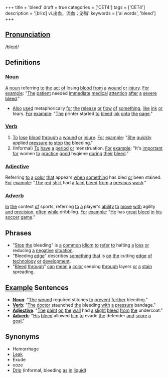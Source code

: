 +++
title = 'bleed'
draft = true
categories = ['CET4']
tags = ['CET4']
description = '[bliːd] vi.出血，流血；泌脂'
keywords = ['ai words', 'bleed']
+++

## [Pronunciation](/en/post/pronunciation/)
/bleɪd/

## Definitions
### [Noun](/en/post/noun/)
[A](/en/post/a/) [noun](/en/post/noun/) referring [to](/en/post/to/) [the](/en/post/the/) [act](/en/post/act/) [of](/en/post/of/) losing [blood](/en/post/blood/) [from](/en/post/from/) [a](/en/post/a/) [wound](/en/post/wound/) [or](/en/post/or/) [injury](/en/post/injury/). [For](/en/post/for/) [example](/en/post/example/): "[The](/en/post/the/) [patient](/en/post/patient/) needed [immediate](/en/post/immediate/) [medical](/en/post/medical/) [attention](/en/post/attention/) [after](/en/post/after/) [a](/en/post/a/) [severe](/en/post/severe/) [bleed](/en/post/bleed/)."
- [Also](/en/post/also/) [used](/en/post/used/) metaphorically [for](/en/post/for/) [the](/en/post/the/) [release](/en/post/release/) [or](/en/post/or/) [flow](/en/post/flow/) [of](/en/post/of/) [something](/en/post/something/), [like](/en/post/like/) [ink](/en/post/ink/) [or](/en/post/or/) tears. [For](/en/post/for/) [example](/en/post/example/): "[The](/en/post/the/) printer started [to](/en/post/to/) [bleed](/en/post/bleed/) [ink](/en/post/ink/) [onto](/en/post/onto/) [the](/en/post/the/) [page](/en/post/page/)."

### [Verb](/en/post/verb/)
1. [To](/en/post/to/) [lose](/en/post/lose/) [blood](/en/post/blood/) [through](/en/post/through/) [a](/en/post/a/) [wound](/en/post/wound/) [or](/en/post/or/) [injury](/en/post/injury/). [For](/en/post/for/) [example](/en/post/example/): "[She](/en/post/she/) [quickly](/en/post/quickly/) applied [pressure](/en/post/pressure/) [to](/en/post/to/) [stop](/en/post/stop/) [the](/en/post/the/) bleeding."
2. (Informal) [To](/en/post/to/) [have](/en/post/have/) [a](/en/post/a/) [period](/en/post/period/) [or](/en/post/or/) menstruation. [For](/en/post/for/) [example](/en/post/example/): "It's [important](/en/post/important/) [for](/en/post/for/) women [to](/en/post/to/) [practice](/en/post/practice/) [good](/en/post/good/) hygiene [during](/en/post/during/) [their](/en/post/their/) [bleed](/en/post/bleed/)."

### [Adjective](/en/post/adjective/)
Referring [to](/en/post/to/) [a](/en/post/a/) [color](/en/post/color/) [that](/en/post/that/) appears [when](/en/post/when/) [something](/en/post/something/) has bled [or](/en/post/or/) been stained. [For](/en/post/for/) [example](/en/post/example/): "[The](/en/post/the/) [red](/en/post/red/) [shirt](/en/post/shirt/) had [a](/en/post/a/) [faint](/en/post/faint/) [bleed](/en/post/bleed/) [from](/en/post/from/) [a](/en/post/a/) [previous](/en/post/previous/) [wash](/en/post/wash/)."

### [Adverb](/en/post/adverb/)
[In](/en/post/in/) [the](/en/post/the/) context [of](/en/post/of/) sports, referring [to](/en/post/to/) [a](/en/post/a/) player's [ability](/en/post/ability/) [to](/en/post/to/) [move](/en/post/move/) [with](/en/post/with/) agility [and](/en/post/and/) [precision](/en/post/precision/), [often](/en/post/often/) [while](/en/post/while/) dribbling. [For](/en/post/for/) [example](/en/post/example/): "[He](/en/post/he/) has [great](/en/post/great/) [bleed](/en/post/bleed/) [in](/en/post/in/) [his](/en/post/his/) [soccer](/en/post/soccer/) [game](/en/post/game/)."

## Phrases
- "[Stop](/en/post/stop/) [the](/en/post/the/) bleeding" is [a](/en/post/a/) [common](/en/post/common/) [idiom](/en/post/idiom/) [to](/en/post/to/) [refer](/en/post/refer/) [to](/en/post/to/) halting [a](/en/post/a/) [loss](/en/post/loss/) [or](/en/post/or/) reducing [a](/en/post/a/) [negative](/en/post/negative/) [situation](/en/post/situation/).
- "Bleeding [edge](/en/post/edge/)" describes [something](/en/post/something/) [that](/en/post/that/) is [on](/en/post/on/) [the](/en/post/the/) cutting [edge](/en/post/edge/) [of](/en/post/of/) [technology](/en/post/technology/) [or](/en/post/or/) [development](/en/post/development/).
- "[Bleed](/en/post/bleed/) [through](/en/post/through/)" [can](/en/post/can/) [mean](/en/post/mean/) [a](/en/post/a/) [color](/en/post/color/) seeping [through](/en/post/through/) layers [or](/en/post/or/) [a](/en/post/a/) [stain](/en/post/stain/) spreading.

## [Example](/en/post/example/) Sentences
- **[Noun](/en/post/noun/)**: "[The](/en/post/the/) [wound](/en/post/wound/) required stitches [to](/en/post/to/) [prevent](/en/post/prevent/) [further](/en/post/further/) bleeding."
- **[Verb](/en/post/verb/)**: "[The](/en/post/the/) [doctor](/en/post/doctor/) staunched [the](/en/post/the/) bleeding [with](/en/post/with/) [a](/en/post/a/) [pressure](/en/post/pressure/) bandage."
- **[Adjective](/en/post/adjective/)**: "[The](/en/post/the/) [paint](/en/post/paint/) [on](/en/post/on/) [the](/en/post/the/) [wall](/en/post/wall/) had [a](/en/post/a/) [slight](/en/post/slight/) [bleed](/en/post/bleed/) [from](/en/post/from/) [the](/en/post/the/) undercoat."
- **[Adverb](/en/post/adverb/)**: "[His](/en/post/his/) [bleed](/en/post/bleed/) allowed [him](/en/post/him/) [to](/en/post/to/) evade [the](/en/post/the/) defender [and](/en/post/and/) [score](/en/post/score/) [a](/en/post/a/) [goal](/en/post/goal/)."

## Synonyms
- Hemorrhage
- [Leak](/en/post/leak/)
- Exude
- ooze
- [Drip](/en/post/drip/) (informal, bleeding [as](/en/post/as/) [in](/en/post/in/) [liquid](/en/post/liquid/))

